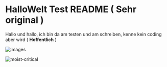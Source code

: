 # HalloWelt Test README ( Sehr original )

Hallo und hallo, ich bin da am testen und am schreiben, kenne kein coding aber wird ( **Hoffentlich** )

![images](https://user-images.githubusercontent.com/110893594/183600693-e5a7489f-a743-4135-858d-4f6fca55209e.jpg)

![moist-critical](https://user-images.githubusercontent.com/110893594/183602538-84bafb67-c1ad-4131-a2e0-ba963ec6f5fe.gif)
